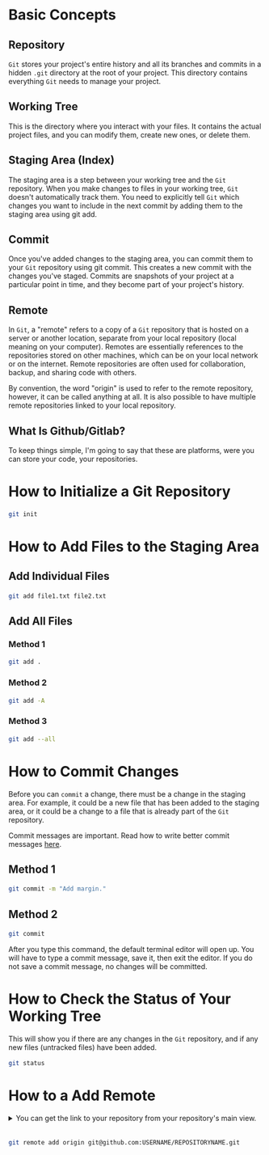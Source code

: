 # Basic Concepts

## Repository

`Git` stores your project's entire history and all its branches and commits in a hidden `.git` directory at the root of your project. This directory contains everything `Git` needs to manage your project.

## Working Tree

This is the directory where you interact with your files. It contains the actual project files, and you can modify them, create new ones, or delete them.

## Staging Area (Index)

The staging area is a step between your working tree and the `Git` repository. When you make changes to files in your working tree, `Git` doesn't automatically track them. You need to explicitly tell `Git` which changes you want to include in the next commit by adding them to the staging area using git add.

## Commit

Once you've added changes to the staging area, you can commit them to your `Git` repository using git commit. This creates a new commit with the changes you've staged. Commits are snapshots of your project at a particular point in time, and they become part of your project's history.

## Remote

In `Git`, a "remote" refers to a copy of a `Git` repository that is hosted on a server or another location, separate from your local repository (local meaning on your computer). Remotes are essentially references to the repositories stored on other machines, which can be on your local network or on the internet. Remote repositories are often used for collaboration, backup, and sharing code with others.

By convention, the word "origin" is used to refer to the remote repository, however, it can be called anything at all. It is also possible to have multiple remote repositories linked to your local repository.

<!-- give example with gitlab and github as remotes -->

## What Is Github/Gitlab?

To keep things simple, I'm going to say that these are platforms, were you can store your code, your repositories.

# How to Initialize a Git Repository

```bash
git init
```

# How to Add Files to the Staging Area

## Add Individual Files

```BASH
git add file1.txt file2.txt
```

## Add All Files

### Method 1

```BASH
git add .
```

### Method 2

```BASH
git add -A
```

### Method 3

```BASH
git add --all
```

# How to Commit Changes

Before you can `commit` a change, there must be a change in the staging area. For example, it could be a new file that has been added to the staging area, or it could be a change to a file that is already part of the `Git` repository.

Commit messages are important. Read how to write better commit messages [here](https://www.freecodecamp.org/news/how-to-write-better-git-commit-messages/).

## Method 1

```BASH
git commit -m "Add margin."
```

## Method 2

```BASH
git commit
```

After you type this command, the default terminal editor will open up. You will have to type a commit message, save it, then exit the editor. If you do not save a commit message, no changes will be committed.

# How to Check the Status of Your Working Tree

This will show you if there are any changes in the `Git` repository, and if any new files (untracked files) have been added.

```BASH
git status
```

# How to a Add Remote

<details>
<summary>You can get the link to your repository from your repository's main view.</summary>
<img src='./images/repo-link.png'>
</details><br>

```BASH
git remote add origin git@github.com:USERNAME/REPOSITORYNAME.git
```
